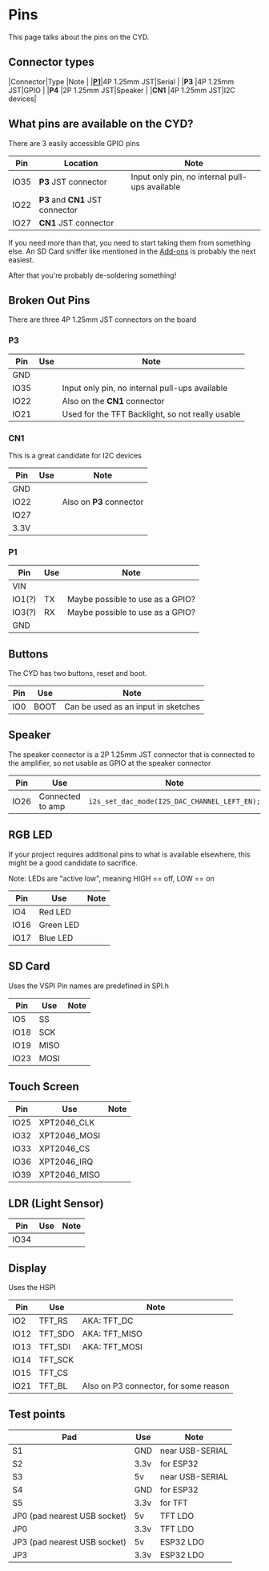# Pins

This page talks about the pins on the CYD.

## Connector types
|Connector|Type         |Note       |
|[**P1**](###P1)|4P 1.25mm JST|Serial     |
|**P3**   |4P 1.25mm JST|GPIO       |
|**P4**   |2P 1.25mm JST|Speaker    |
|**CN1**  |4P 1.25mm JST|I2C devices|

## What pins are available on the CYD?

There are 3 easily accessible GPIO pins

|Pin|Location|Note|
|---|---|----|
|IO35|**P3** JST connector|Input only pin, no internal pull-ups available|
|IO22|**P3** and **CN1** JST connector||
|IO27|**CN1** JST connector||

If you need more than that, you need to start taking them from something else. An SD Card sniffer like mentioned in the [Add-ons](/ADDONS.md) is probably the next easiest.

After that you're probably de-soldering something!

## Broken Out Pins

There are three 4P 1.25mm JST connectors on the board

### P3
|Pin|Use|Note|
|---|---|----|
|GND|||
|IO35||Input only pin, no internal pull-ups available|
|IO22||Also on the **CN1** connector|
|IO21||Used for the TFT Backlight, so not really usable|

### CN1
This is a great candidate for I2C devices

|Pin|Use|Note|
|---|---|----|
|GND|||
|IO22||Also on **P3** connector|
|IO27|||
|3.3V|||

### P1
|Pin|Use|Note|
|---|---|----|
|VIN|||
|IO1(?)|TX|Maybe possible to use as a GPIO?|
|IO3(?)|RX|Maybe possible to use as a GPIO?|
|GND|||


## Buttons

The CYD has two buttons, reset and boot.

|Pin|Use|Note|
|---|---|----|
|IO0|BOOT|Can be used as an input in sketches|

## Speaker

The speaker connector is a 2P 1.25mm JST connector that is connected to the amplifier, so not usable as GPIO at the speaker connector

|Pin|Use|Note|
|---|---|----|
|IO26|Connected to amp|`i2s_set_dac_mode(I2S_DAC_CHANNEL_LEFT_EN);`|

## RGB LED

If your project requires additional pins to what is available elsewhere, this might be a good candidate to sacrifice.

Note: LEDs are "active low", meaning HIGH == off, LOW == on

|Pin|Use|Note|
|---|---|----|
|IO4|Red LED||
|IO16|Green LED||
|IO17|Blue LED||

## SD Card
Uses the VSPI
Pin names are predefined in SPI.h

|Pin|Use|Note|
|---|---|----|
|IO5|SS||
|IO18|SCK||
|IO19|MISO||
|IO23|MOSI||

## Touch Screen

|Pin|Use|Note|
|---|---|----|
|IO25|XPT2046_CLK||
|IO32|XPT2046_MOSI||
|IO33|XPT2046_CS||
|IO36|XPT2046_IRQ||
|IO39|XPT2046_MISO||

## LDR (Light Sensor)

|Pin|Use|Note|
|---|---|----|
|IO34|||

## Display
Uses the HSPI

|Pin|Use|Note|
|---|---|----|
|IO2|TFT_RS|AKA: TFT_DC|
|IO12|TFT_SDO|AKA: TFT_MISO|
|IO13|TFT_SDI|AKA: TFT_MOSI|
|IO14|TFT_SCK||
|IO15|TFT_CS||
|IO21|TFT_BL|Also on P3 connector, for some reason|

## Test points
|Pad|Use|Note|
|---|---|----|
|S1|GND|near USB-SERIAL|
|S2|3.3v|for ESP32|
|S3|5v|near USB-SERIAL|
|S4|GND|for ESP32|
|S5|3.3v|for TFT|
|JP0 (pad nearest USB socket)|5v|TFT LDO|
|JP0|3.3v|TFT LDO|
|JP3 (pad nearest USB socket)|5v|ESP32 LDO|
|JP3|3.3v|ESP32 LDO|
